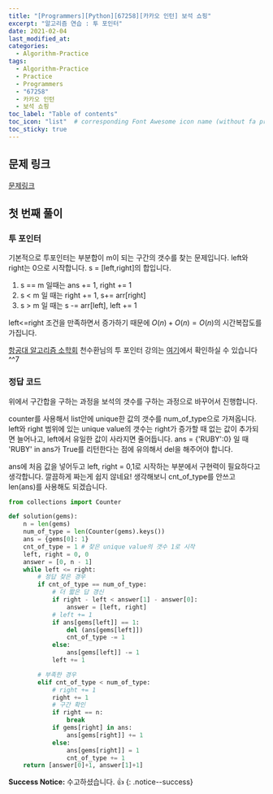 ```yaml
---
title: "[Programmers][Python][67258][카카오 인턴] 보석 쇼핑"
excerpt: "알고리즘 연습 : 투 포인터"
date: 2021-02-04
last_modified_at:
categories:
  - Algorithm-Practice
tags:
  - Algorithm-Practice
  - Practice
  - Programmers
  - "67258"
  - 카카오 인턴
  - 보석 쇼핑
toc_label: "Table of contents"
toc_icon: "list"  # corresponding Font Awesome icon name (without fa prefix)
toc_sticky: true
---
```


## 문제 링크

[문제링크](https://programmers.co.kr/learn/courses/30/lessons/67258)  


## 첫 번째 풀이 

### 투 포인터

기본적으로 투포인터는 부분합이 m이 되는 구간의 갯수를 찾는 문제입니다. left와 right는 0으로 시작합니다. s = [left,right]의 합입니다.  

1. s == m 일때는 ans += 1, right += 1  
2. s < m 일 때는 right += 1, s+= arr[right]
3. s > m 일 때는 s -= arr[left], left += 1

left<=right 조건을 만족하면서 증가하기 때문에 $O(n)+O(n) = O(n)$의 시간복잡도를 가집니다.  

[항공대 알고리즘 소학회](https://kau-algorithm.tistory.com/119) 천수환님의 투 포인터 강의는 [여기](https://www.youtube.com/watch?v=L5Aoq447YWM)에서 확인하실 수 있습니다 ^^7  

### 정답 코드

위에서 구간합을 구하는 과정을 보석의 갯수를 구하는 과정으로 바꾸어서 진행합니다. 

counter를 사용해서 list안에 unique한 값의 갯수를 num_of_type으로 가져옵니다.
left와 right 범위에 있는 unique value의 갯수는 right가 증가할 때 없는 값이 추가되면 늘어나고, left에서 유일한 값이 사라지면 줄어듭니다. ans = {'RUBY':0} 일 때 'RUBY' in ans가 True를 리턴한다는 점에 유의해서 del을 해주어야 합니다.  

ans에 처음 값을 넣어두고 left, right = 0,1로 시작하는 부분에서 구현력이 필요하다고 생각합니다. 깔끔하게 짜는게 쉽지 않네요! 생각해보니 cnt_of_type를 안쓰고 len(ans)를 사용해도 되겠습니다.  

```python
from collections import Counter 

def solution(gems):
    n = len(gems)
    num_of_type = len(Counter(gems).keys())
    ans = {gems[0]: 1}
    cnt_of_type = 1 # 찾은 unique value의 갯수 1로 시작
    left, right = 0, 0
    answer = [0, n - 1]
    while left <= right:
        # 정답 찾은 경우
        if cnt_of_type == num_of_type:
            # 더 짧은 답 갱신
            if right - left < answer[1] - answer[0]:
                answer = [left, right]
            # left += 1
            if ans[gems[left]] == 1:
                del (ans[gems[left]])
                cnt_of_type -= 1
            else:
                ans[gems[left]] -= 1
            left += 1

        # 부족한 경우
        elif cnt_of_type < num_of_type:
            # right += 1
            right += 1
            # 구간 확인
            if right == n:
                break
            if gems[right] in ans:
                ans[gems[right]] += 1
            else:
                ans[gems[right]] = 1
                cnt_of_type += 1
    return [answer[0]+1, answer[1]+1]
```

**Success Notice:**
수고하셨습니다. :+1:
{: .notice--success}